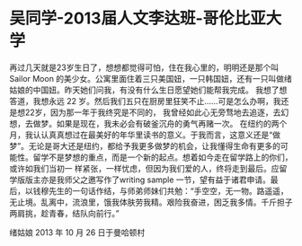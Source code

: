 # 吴同学-2013届人文李达班-哥伦比亚大学

再过几天就是23岁生日了，想想都觉得可怕，住在我心里的，明明还是那个叫 Sailor Moon 的美少女。公寓里面住着三只美国妞，一只韩国妞，还有一只叫做绪姑娘的中国妞。昨天她们问我，有没有什么生日愿望她们能帮我完成。 我想了想答道，我想永远 22 岁。然后我们五只在厨房里狂笑不止……可是怎么办啊，我还是想22岁，因为那一年于我终究是不同的， 我曾经如此心无旁骛地去追逐，去幻想，去做梦。如果是现在，我未必会有破釜沉舟的勇气再赌一次。 在纽约的两个月，我认认真真想过在最美好的年华里读书的意义。于我而言，这意义还是“做梦”。无论是哥大还是纽约，都给予我更多做梦的机会，让我懂得生命有更多的可能性。留学不是梦想的重点，而是一个新的起点。想着如今走在留学路上的你们，或许如我们当初一 样紧张，一样忧虑，但因为我们爱的人，终将走到最后。应留学版版主亦是我师父之邀写作了writing sample 一节，望有益于诸君申请。最后，以钱穆先生的一句话作结，与师弟师妹们共勉：“手空空，无一物。路遥遥，无止境。乱离中，流浪里，饿我体肤劳我精。艰险我奋进，困乏我多情。千斤担子两肩挑，趁青春，结队向前行。”&#x20;

&#x20;                                                                                                        绪姑娘 2013 年 10 月 26 日于曼哈顿村&#x20;
